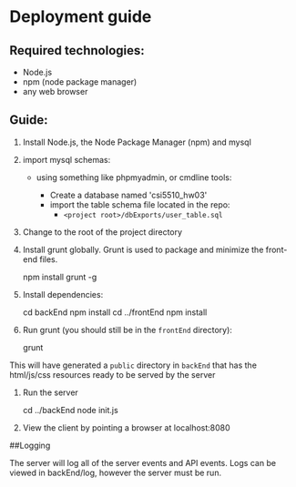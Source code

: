 
# Deployment guide

## Required technologies:
* Node.js
* npm (node package manager)
* any web browser

## Guide:

1. Install Node.js, the Node Package Manager (npm) and mysql

1. import mysql schemas:

    * using something like phpmyadmin, or cmdline tools:

        * Create a database named 'csi5510_hw03'
        * import the table schema file located in the repo:
            * `<project root>/dbExports/user_table.sql`

1. Change to the root of the project directory

1. Install grunt globally. Grunt is used to package and minimize the front-end files.

    npm install grunt -g

1. Install dependencies:

    cd backEnd
    npm install
    cd ../frontEnd
    npm install

1. Run grunt (you should still be in the `frontEnd` directory):

    grunt

This will have generated a `public` directory in `backEnd` that has the html/js/css resources ready to be served by the server

1. Run the server

    cd ../backEnd
    node init.js

1. View the client by pointing a browser at localhost:8080


##Logging

The server will log all of the server events and API events. Logs can be viewed in backEnd/log, however the server must be run.